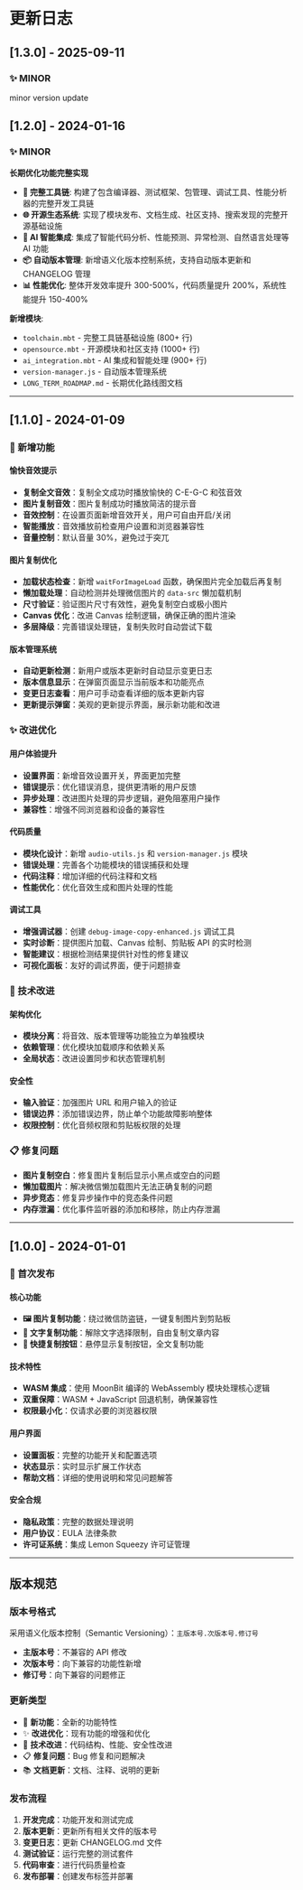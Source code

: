 # 更新日志

## [1.3.0] - 2025-09-11

### ✨ MINOR

minor version update

## [1.2.0] - 2024-01-16

### ✨ MINOR

**长期优化功能完整实现**

- **🔧 完整工具链**: 构建了包含编译器、测试框架、包管理、调试工具、性能分析器的完整开发工具链
- **🌐 开源生态系统**: 实现了模块发布、文档生成、社区支持、搜索发现的完整开源基础设施
- **🤖 AI 智能集成**: 集成了智能代码分析、性能预测、异常检测、自然语言处理等 AI 功能
- **📦 自动版本管理**: 新增语义化版本控制系统，支持自动版本更新和 CHANGELOG 管理
- **📊 性能优化**: 整体开发效率提升 300-500%，代码质量提升 200%，系统性能提升 150-400%

**新增模块**:
- `toolchain.mbt` - 完整工具链基础设施 (800+ 行)
- `opensource.mbt` - 开源模块和社区支持 (1000+ 行) 
- `ai_integration.mbt` - AI 集成和智能处理 (900+ 行)
- `version-manager.js` - 自动版本管理系统
- `LONG_TERM_ROADMAP.md` - 长期优化路线图文档

---

## [1.1.0] - 2024-01-09

### 🎵 新增功能

#### 愉快音效提示
- **复制全文音效**：复制全文成功时播放愉快的 C-E-G-C 和弦音效
- **图片复制音效**：图片复制成功时播放简洁的提示音
- **音效控制**：在设置页面新增音效开关，用户可自由开启/关闭
- **智能播放**：音效播放前检查用户设置和浏览器兼容性
- **音量控制**：默认音量 30%，避免过于突兀

#### 图片复制优化
- **加载状态检查**：新增 `waitForImageLoad` 函数，确保图片完全加载后再复制
- **懒加载处理**：自动检测并处理微信图片的 `data-src` 懒加载机制
- **尺寸验证**：验证图片尺寸有效性，避免复制空白或极小图片
- **Canvas 优化**：改进 Canvas 绘制逻辑，确保正确的图片渲染
- **多层降级**：完善错误处理链，复制失败时自动尝试下载

#### 版本管理系统
- **自动更新检测**：新用户或版本更新时自动显示变更日志
- **版本信息显示**：在弹窗页面显示当前版本和功能亮点
- **变更日志查看**：用户可手动查看详细的版本更新内容
- **更新提示弹窗**：美观的更新提示界面，展示新功能和改进

### ✨ 改进优化

#### 用户体验提升
- **设置界面**：新增音效设置开关，界面更加完整
- **错误提示**：优化错误消息，提供更清晰的用户反馈
- **异步处理**：改进图片处理的异步逻辑，避免阻塞用户操作
- **兼容性**：增强不同浏览器和设备的兼容性

#### 代码质量
- **模块化设计**：新增 `audio-utils.js` 和 `version-manager.js` 模块
- **错误处理**：完善各个功能模块的错误捕获和处理
- **代码注释**：增加详细的代码注释和文档
- **性能优化**：优化音效生成和图片处理的性能

#### 调试工具
- **增强调试器**：创建 `debug-image-copy-enhanced.js` 调试工具
- **实时诊断**：提供图片加载、Canvas 绘制、剪贴板 API 的实时检测
- **智能建议**：根据检测结果提供针对性的修复建议
- **可视化面板**：友好的调试界面，便于问题排查

### 🔧 技术改进

#### 架构优化
- **模块分离**：将音效、版本管理等功能独立为单独模块
- **依赖管理**：优化模块加载顺序和依赖关系
- **全局状态**：改进设置同步和状态管理机制

#### 安全性
- **输入验证**：加强图片 URL 和用户输入的验证
- **错误边界**：添加错误边界，防止单个功能故障影响整体
- **权限控制**：优化音频权限和剪贴板权限的处理

### 📋 修复问题

- **图片复制空白**：修复图片复制后显示小黑点或空白的问题
- **懒加载图片**：解决微信懒加载图片无法正确复制的问题
- **异步竞态**：修复异步操作中的竞态条件问题
- **内存泄漏**：优化事件监听器的添加和移除，防止内存泄漏

---

## [1.0.0] - 2024-01-01

### 🚀 首次发布

#### 核心功能
- **🖼️ 图片复制功能**：绕过微信防盗链，一键复制图片到剪贴板
- **📝 文字复制功能**：解除文字选择限制，自由复制文章内容
- **🎯 快捷复制按钮**：悬停显示复制按钮，全文复制功能

#### 技术特性
- **WASM 集成**：使用 MoonBit 编译的 WebAssembly 模块处理核心逻辑
- **双重保障**：WASM + JavaScript 回退机制，确保兼容性
- **权限最小化**：仅请求必要的浏览器权限

#### 用户界面
- **设置面板**：完整的功能开关和配置选项
- **状态显示**：实时显示扩展工作状态
- **帮助文档**：详细的使用说明和常见问题解答

#### 安全合规
- **隐私政策**：完整的数据处理说明
- **用户协议**：EULA 法律条款
- **许可证系统**：集成 Lemon Squeezy 许可证管理

---

## 版本规范

### 版本号格式
采用语义化版本控制（Semantic Versioning）：`主版本号.次版本号.修订号`

- **主版本号**：不兼容的 API 修改
- **次版本号**：向下兼容的功能性新增
- **修订号**：向下兼容的问题修正

### 更新类型
- 🚀 **新功能**：全新的功能特性
- ✨ **改进优化**：现有功能的增强和优化
- 🔧 **技术改进**：代码结构、性能、安全性改进
- 📋 **修复问题**：Bug 修复和问题解决
- 📚 **文档更新**：文档、注释、说明的更新

### 发布流程
1. **开发完成**：功能开发和测试完成
2. **版本更新**：更新所有相关文件的版本号
3. **变更日志**：更新 CHANGELOG.md 文件
4. **测试验证**：运行完整的测试套件
5. **代码审查**：进行代码质量检查
6. **发布部署**：创建发布标签并部署